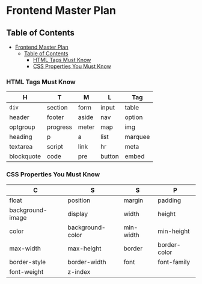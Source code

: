 # Frontend Master Plan

## Table of Contents

- [Frontend Master Plan](#frontend-master-plan)
  - [Table of Contents](#table-of-contents)
    - [HTML Tags Must Know](#html-tags-must-know)
    - [CSS Properties You Must Know](#css-properties-you-must-know)

### HTML Tags Must Know

| H          | T        | M     | L      | Tag     |
| ---------- | -------- | ----- | ------ | ------- |
| `div`      | section  | form  | input  | table   |
| header     | footer   | aside | nav    | option  |
| optgroup   | progress | meter | map    | img     |
| heading    | p        | a     | list   | marquee |
| textarea   | script   | link  | hr     | meta    |
| blockquote | code     | pre   | button | embed   |

### CSS Properties You Must Know

| C                | S                | S         | P            |
| ---------------- | ---------------- | --------- | ------------ |
| float            | position         | margin    | padding      |
| background-image | display          | width     | height       |
| color            | background-color | min-width | min-height   |
| max-width        | max-height       | border    | border-color |
| border-style     | border-width     | font      | font-family  |
| font-weight      | z-index          |           |              |
